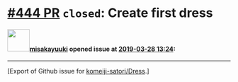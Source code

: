 # [\#444 PR](https://github.com/komeiji-satori/Dress/pull/444) `closed`: Create first dress

#### <img src="https://avatars.githubusercontent.com/u/45150398?u=cbca3e801d857c647ba153cfbce6b60bbc8e1147&v=4" width="50">[misakayuuki](https://github.com/misakayuuki) opened issue at [2019-03-28 13:24](https://github.com/komeiji-satori/Dress/pull/444):






-------------------------------------------------------------------------------



[Export of Github issue for [komeiji-satori/Dress](https://github.com/komeiji-satori/Dress).]
